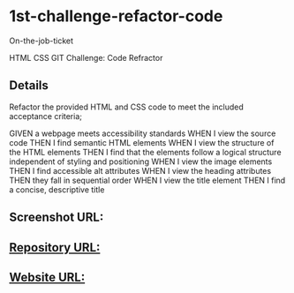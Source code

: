 <h1>1st-challenge-refactor-code</h1>
On-the-job-ticket

<p>HTML CSS GIT Challenge: Code Refractor</p>

<h2>
Details
</h2>

<p>Refactor the provided HTML and CSS code to meet the included acceptance criteria;</p>

<p>
GIVEN a webpage meets accessibility standards
WHEN I view the source code
THEN I find semantic HTML elements
WHEN I view the structure of the HTML elements
THEN I find that the elements follow a logical structure independent of styling and positioning
WHEN I view the image elements
THEN I find accessible alt attributes
WHEN I view the heading attributes
THEN they fall in sequential order
WHEN I view the title element
THEN I find a concise, descriptive title
</p>

<h2>
Screenshot URL:
<a href=""</a> 
</h2>

<h2>
Repository URL:
<a href=""</a>
</h2>

<h2>
Website URL:
<a href=""</a>
</h2>
